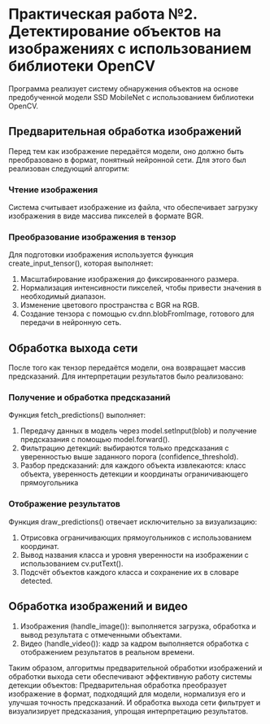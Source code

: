 # Практическая работа №2. Детектирование объектов на изображениях с использованием библиотеки OpenCV

Программа реализует систему обнаружения объектов на основе предобученной модели SSD MobileNet с использованием библиотеки OpenCV.

## Предварительная обработка изображений

Перед тем как изображение передаётся модели, оно должно быть преобразовано в формат, понятный нейронной сети. Для этого был реализован следующий алгоритм:

### Чтение изображения

Система считывает изображение из файла, что обеспечивает загрузку изображения в виде массива пикселей в формате BGR.

### Преобразование изображения в тензор

Для подготовки изображения используется функция create_input_tensor(), которая выполняет:
1. Масштабирование изображения до фиксированного размера.
2. Нормализация интенсивности пикселей, чтобы привести значения в необходимый диапазон.
3. Изменение цветового пространства с BGR на RGB.
4. Создание тензора с помощью cv.dnn.blobFromImage, готового для передачи в нейронную сеть.

## Обработка выхода сети

После того как тензор передаётся модели, она возвращает массив предсказаний. Для интерпретации результатов было реализовано:

### Получение и обработка предсказаний

Функция fetch_predictions() выполняет: 
1. Передачу данных в модель через model.setInput(blob) и получение предсказания с помощью model.forward().
2. Фильтрацию детекций: выбираются только предсказания с уверенностью выше заданного порога (confidence_threshold).
3. Разбор предсказаний: для каждого объекта извлекаются: класс объекта, уверенность детекции и координаты ограничивающего прямоугольника

### Отображение результатов

Функция draw_predictions() отвечает исключительно за визуализацию:
1. Отрисовка ограничивающих прямоугольников с использованием координат.
2. Вывод названия класса и уровня уверенности на изображении с использованием cv.putText().
3. Подсчёт объектов каждого класса и сохранение их в словаре detected.

## Обработка изображений и видео

1. Изображения (handle_image()): выполняется загрузка, обработка и вывод результата с отмеченными объектами.
2. Видео (handle_video()): кадр за кадром выполняется обработка с отображением результатов в реальном времени.

Таким образом, алгоритмы предварительной обработки изображений и обработки выхода сети обеспечивают эффективную работу системы детекции объектов:
Предварительная обработка преобразует изображение в формат, подходящий для модели, нормализуя его и улучшая точность предсказаний.
И обработка выхода сети фильтрует и визуализирует предсказания, упрощая интерпретацию результатов.